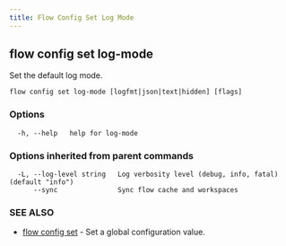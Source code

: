 ```yaml
---
title: Flow Config Set Log Mode
---
```


## flow config set log-mode

Set the default log mode.

```
flow config set log-mode [logfmt|json|text|hidden] [flags]
```

### Options

```
  -h, --help   help for log-mode
```

### Options inherited from parent commands

```
  -L, --log-level string   Log verbosity level (debug, info, fatal) (default "info")
      --sync               Sync flow cache and workspaces
```

### SEE ALSO

* [flow config set](flow_config_set.md)	 - Set a global configuration value.


